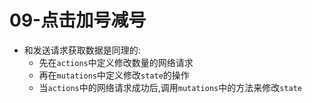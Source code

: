 # 09-点击加号减号

- 和发送请求获取数据是同理的:
  - 先在`actions`中定义修改数量的网络请求
  - 再在`mutations`中定义修改`state`的操作
  - 当`actions`中的网络请求成功后,调用`mutations`中的方法来修改`state`